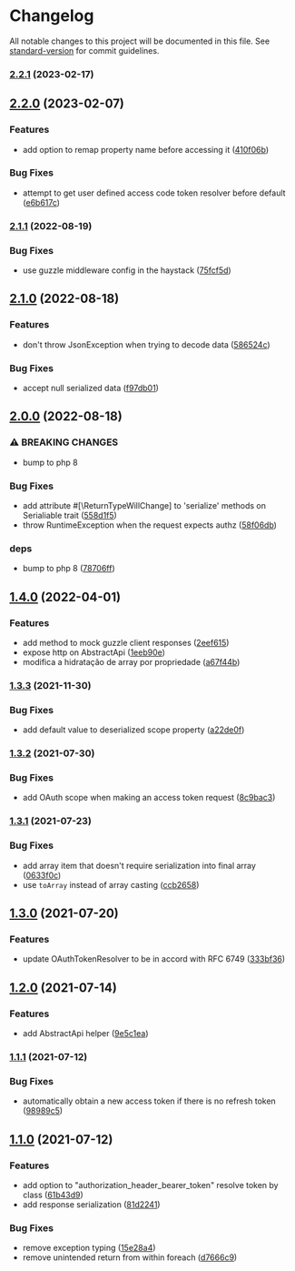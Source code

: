 # Changelog

All notable changes to this project will be documented in this file. See [standard-version](https://github.com/conventional-changelog/standard-version) for commit guidelines.

### [2.2.1](https://github.com/jetimob/http-php-laravel/compare/v2.2.0...v2.2.1) (2023-02-17)

## [2.2.0](https://github.com/jetimob/http-php-laravel/compare/v2.1.1...v2.2.0) (2023-02-07)


### Features

* add option to remap property name before accessing it ([410f06b](https://github.com/jetimob/http-php-laravel/commit/410f06b236181b92f58bf2e452926ba26be911b5))


### Bug Fixes

* attempt to get user defined access code token resolver before default ([e6b617c](https://github.com/jetimob/http-php-laravel/commit/e6b617c3e38f08b97238181c016af21d277d436f))

### [2.1.1](https://github.com/jetimob/http-php-laravel/compare/v2.1.0...v2.1.1) (2022-08-19)


### Bug Fixes

* use guzzle middleware config in the haystack ([75fcf5d](https://github.com/jetimob/http-php-laravel/commit/75fcf5d3f8fbac1534fcb7599949a9a9bcd1abe4))

## [2.1.0](https://github.com/jetimob/http-php-laravel/compare/v2.0.0...v2.1.0) (2022-08-18)


### Features

* don't throw JsonException when trying to decode data ([586524c](https://github.com/jetimob/http-php-laravel/commit/586524c57cbd31c5a673f86cfbc2ccf7a3d21628))


### Bug Fixes

* accept null serialized data ([f97db01](https://github.com/jetimob/http-php-laravel/commit/f97db010d305ce5b7f102f29813438030ca30927))

## [2.0.0](https://github.com/jetimob/http-php-laravel/compare/v1.4.0...v2.0.0) (2022-08-18)


### ⚠ BREAKING CHANGES

* bump to php 8

### Bug Fixes

* add attribute #[\ReturnTypeWillChange] to 'serialize' methods on Serialiable trait ([558d1f5](https://github.com/jetimob/http-php-laravel/commit/558d1f57e5d9e3a370a090d872dde4dc1318ac57))
* throw RuntimeException when the request expects authz ([58f06db](https://github.com/jetimob/http-php-laravel/commit/58f06dbe2f9ef3c1a9307482f85bd3cc6c6f7861))


### deps

* bump to php 8 ([78706ff](https://github.com/jetimob/http-php-laravel/commit/78706ff883804f59eca809d9fc791855e15cff30))

## [1.4.0](https://github.com/jetimob/http-php-laravel/compare/v1.3.3...v1.4.0) (2022-04-01)


### Features

* add method to mock guzzle client responses ([2eef615](https://github.com/jetimob/http-php-laravel/commit/2eef6151afb1439a1a660cc381f1f588887385af))
* expose http on AbstractApi ([1eeb90e](https://github.com/jetimob/http-php-laravel/commit/1eeb90e69d499bdcee1a7e1d3e70641452f40f5c))
* modifica a hidratação de array por propriedade ([a67f44b](https://github.com/jetimob/http-php-laravel/commit/a67f44bda4b49f29fb08019242cbed915328c28b))

### [1.3.3](https://github.com/jetimob/http-php-laravel/compare/v1.3.2...v1.3.3) (2021-11-30)


### Bug Fixes

* add default value to deserialized scope property ([a22de0f](https://github.com/jetimob/http-php-laravel/commit/a22de0ffd21969d682b8facc2c8ac95562e4b847))

### [1.3.2](https://github.com/jetimob/http-php-laravel/compare/v1.3.1...v1.3.2) (2021-07-30)


### Bug Fixes

* add OAuth scope when making an access token request ([8c9bac3](https://github.com/jetimob/http-php-laravel/commit/8c9bac3ee1c4b1ecf93c5a55d3fa21fbc0f22490))

### [1.3.1](https://github.com/jetimob/http-php-laravel/compare/v1.3.0...v1.3.1) (2021-07-23)


### Bug Fixes

* add array item that doesn't require serialization into final array ([0633f0c](https://github.com/jetimob/http-php-laravel/commit/0633f0ce4f87025eb9976ebb22a53a27a022b2cd))
* use `toArray` instead of array casting ([ccb2658](https://github.com/jetimob/http-php-laravel/commit/ccb2658c4cd3bdfbdef6bb500fc4910628774899))

## [1.3.0](https://github.com/jetimob/http-php-laravel/compare/v1.2.0...v1.3.0) (2021-07-20)


### Features

* update OAuthTokenResolver to be in accord with RFC 6749 ([333bf36](https://github.com/jetimob/http-php-laravel/commit/333bf36dc44f6e4c5c364e0a40b38f765b8d2157))

## [1.2.0](https://github.com/jetimob/http-php-laravel/compare/v1.1.1...v1.2.0) (2021-07-14)


### Features

* add AbstractApi helper ([9e5c1ea](https://github.com/jetimob/http-php-laravel/commit/9e5c1eacac86722345e510a962d2f7678f71af97))

### [1.1.1](https://github.com/jetimob/http-php-laravel/compare/v1.1.0...v1.1.1) (2021-07-12)


### Bug Fixes

* automatically obtain a new access token if there is no refresh token ([98989c5](https://github.com/jetimob/http-php-laravel/commit/98989c56ff13b6c6b86a2d3e65c9aa563931040b))

## [1.1.0](https://github.com/jetimob/http-php-laravel/compare/v0.2.0...v1.1.0) (2021-07-12)


### Features

* add option to "authorization_header_bearer_token" resolve token by class ([61b43d9](https://github.com/jetimob/http-php-laravel/commit/61b43d9ab600e851efc8e48743f48e6cd995eb94))
* add response serialization ([81d2241](https://github.com/jetimob/http-php-laravel/commit/81d2241fa3cb765e488387b41a22314b8d093a42))


### Bug Fixes

* remove exception typing ([15e28a4](https://github.com/jetimob/http-php-laravel/commit/15e28a4cfc3795484866ef8e132647b44f100c29))
* remove unintended return from within foreach ([d7666c9](https://github.com/jetimob/http-php-laravel/commit/d7666c9df6f767c482c463bff76e3770c7637dbf))
